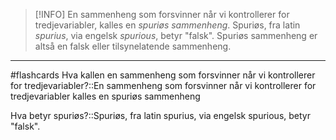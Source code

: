 >[!INFO] En sammenheng som forsvinner når vi kontrollerer for tredjevariabler, kalles en _spuriøs sammenheng_. Spuriøs, fra latin _spurius_, via engelsk _spurious_, betyr "falsk". Spuriøs sammenheng er altså en falsk eller tilsynelatende sammenheng.

---
#flashcards 
Hva kallen en sammenheng som forsvinner når vi kontrollerer for tredjevariabler?::En sammenheng som forsvinner når vi kontrollerer for tredjevariabler kalles en spuriøs sammenheng
<!--SR:!2025-02-21,4,270-->
Hva betyr spuriøs?::Spuriøs, fra latin spurius, via engelsk spurious, betyr "falsk".
<!--SR:!2025-02-21,4,270-->


